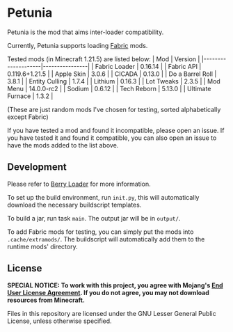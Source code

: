 # Petunia

Petunia is the mod that aims inter-loader compatibility.

Currently, Petunia supports loading [Fabric](https://fabricmc.net) mods.

Tested mods (in Minecraft 1.21.5) are listed below:
| Mod                | Version        |
|--------------------|----------------|
| Fabric Loader      | 0.16.14        |
| Fabric API         | 0.119.6+1.21.5 |
| Apple Skin         | 3.0.6          |
| CICADA             | 0.13.0         |
| Do a Barrel Roll   | 3.8.1          |
| Entity Culling     | 1.7.4          |
| Lithium            | 0.16.3         |
| Lot Tweaks         | 2.3.5          |
| Mod Menu           | 14.0.0-rc2     |
| Sodium             | 0.6.12         |
| Tech Reborn        | 5.13.0         |
| Ultimate Furnace   | 1.3.2          |

(These are just random mods I've chosen for testing, sorted alphabetically except Fabric)

If you have tested a mod and found it incompatible, please open an issue.
If you have tested it and found it compatible, you can also open an issue to have the mods added to the list above.

## Development
Please refer to [Berry Loader](https://github.com/VoidSingularity/berry) for more information.

To set up the build environment, run `init.py`, this will automatically download the necessary buildscript templates.

To build a jar, run task `main`. The output jar will be in `output/`.

To add Fabric mods for testing, you can simply put the mods into `.cache/extramods/`. The buildscript will automatically add them to the runtime mods' directory.

## License
**SPECIAL NOTICE: To work with this project, you agree with Mojang's [End User License Agreement](https://www.minecraft.net/en-us/eula). If you do not agree, you may not download
resources from Minecraft.**

Files in this repository are licensed under the GNU Lesser General Public License, unless otherwise specified.

